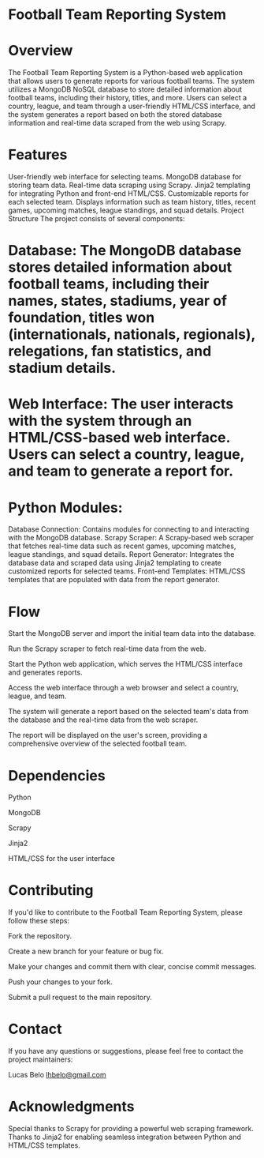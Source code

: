 # Football Team Reporting System

# Overview
The Football Team Reporting System is a Python-based web application that allows users to generate reports for various football teams. The system utilizes a MongoDB NoSQL database to store detailed information about football teams, including their history, titles, and more. Users can select a country, league, and team through a user-friendly HTML/CSS interface, and the system generates a report based on both the stored database information and real-time data scraped from the web using Scrapy.

# Features
User-friendly web interface for selecting teams.
MongoDB database for storing team data.
Real-time data scraping using Scrapy.
Jinja2 templating for integrating Python and front-end HTML/CSS.
Customizable reports for each selected team.
Displays information such as team history, titles, recent games, upcoming matches, league standings, and squad details.
Project Structure
The project consists of several components:

# Database: The MongoDB database stores detailed information about football teams, including their names, states, stadiums, year of foundation, titles won (internationals, nationals, regionals), relegations, fan statistics, and stadium details.

# Web Interface: The user interacts with the system through an HTML/CSS-based web interface. Users can select a country, league, and team to generate a report for.

# Python Modules:

Database Connection: Contains modules for connecting to and interacting with the MongoDB database.
Scrapy Scraper: A Scrapy-based web scraper that fetches real-time data such as recent games, upcoming matches, league standings, and squad details.
Report Generator: Integrates the database data and scraped data using Jinja2 templating to create customized reports for selected teams.
Front-end Templates: HTML/CSS templates that are populated with data from the report generator.

# Flow
Start the MongoDB server and import the initial team data into the database.

Run the Scrapy scraper to fetch real-time data from the web.

Start the Python web application, which serves the HTML/CSS interface and generates reports.

Access the web interface through a web browser and select a country, league, and team.

The system will generate a report based on the selected team's data from the database and the real-time data from the web scraper.

The report will be displayed on the user's screen, providing a comprehensive overview of the selected football team.

# Dependencies
Python

MongoDB

Scrapy

Jinja2

HTML/CSS for the user interface


# Contributing
If you'd like to contribute to the Football Team Reporting System, please follow these steps:


Fork the repository.

Create a new branch for your feature or bug fix.

Make your changes and commit them with clear, concise commit messages.

Push your changes to your fork.

Submit a pull request to the main repository.

# Contact
If you have any questions or suggestions, please feel free to contact the project maintainers:

Lucas Belo
lhbelo@gmail.com

# Acknowledgments
Special thanks to Scrapy for providing a powerful web scraping framework.
Thanks to Jinja2 for enabling seamless integration between Python and HTML/CSS templates.
